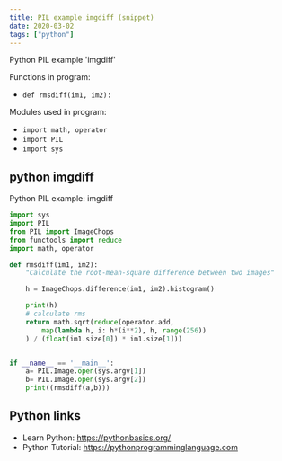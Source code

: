 ```yaml
---
title: PIL example imgdiff (snippet)
date: 2020-03-02
tags: ["python"]
---
```

Python PIL example 'imgdiff'

Functions in program: 
* `def rmsdiff(im1, im2):`

Modules used in program: 
* `import math, operator`
* `import PIL`
* `import sys`

## python imgdiff

Python PIL example: imgdiff

```python
import sys
import PIL
from PIL import ImageChops
from functools import reduce
import math, operator

def rmsdiff(im1, im2):
    "Calculate the root-mean-square difference between two images"

    h = ImageChops.difference(im1, im2).histogram()

    print(h)
    # calculate rms
    return math.sqrt(reduce(operator.add,
        map(lambda h, i: h*(i**2), h, range(256))
    ) / (float(im1.size[0]) * im1.size[1]))


if __name__ == '__main__':
    a= PIL.Image.open(sys.argv[1])
    b= PIL.Image.open(sys.argv[2])
    print((rmsdiff(a,b)))


```

## Python links

- Learn Python: https://pythonbasics.org/
- Python Tutorial: https://pythonprogramminglanguage.com
